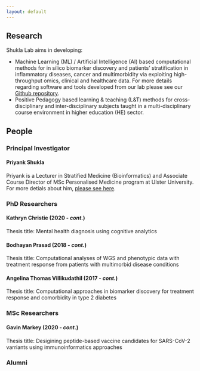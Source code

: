 ```yaml
---
layout: default
---
```


## Research
Shukla Lab aims in developing:
* Machine Learning (ML) / Artificial Intelligence (AI) based computational methods for in silico biomarker discovery and patients’ stratification in inflammatory diseases, cancer and multimorbidity via exploiting high-throughput omics, clinical and healthcare data. For more details regarding software and tools developed from our lab please see our [Github repository](https://github.com/ShuklaLab).
* Positive Pedagogy based learning & teaching (L&T) methods for cross-disciplinary and inter-disciplinary subjects taught in a multi-disciplinary course environment in higher education (HE) sector.

## People

### Principal Investigator

#### Priyank Shukla
Priyank is a Lecturer in Stratified Medicine (Bioinformatics) and Associate Course Director of MSc Personalised Medicine program at Ulster University. For more detials about him, [please see here](https://pure.ulster.ac.uk/en/persons/priyank-shukla).


### PhD Researchers

#### Kathryn Christie (2020 - _cont._)
Thesis title: Mental health diagnosis using cognitive analytics

#### Bodhayan Prasad (2018 - _cont._)
Thesis title: Computational analyses of WGS and phenotypic data with treatment response from patients with multimorbid disease conditions

#### Angelina Thomas Villikudathil (2017 - _cont._)
Thesis title: Computational approaches in biomarker discovery for treatment response and comorbidity in type 2 diabetes


### MSc Researchers

#### Gavin Markey (2020 - _cont._)
Thesis title: Desigining peptide-based vaccine candidates for SARS-CoV-2 varriants using immunoinformatics approaches


### Alumni
